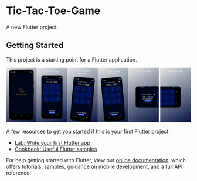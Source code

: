 # Tic-Tac-Toe-Game

A new Flutter project.

## Getting Started

This project is a starting point for a Flutter application.

![x-o mockup](https://github.com/ZEM-Kamel/mockups/blob/main/mockups/x-o%20mockup.png)

A few resources to get you started if this is your first Flutter project:

- [Lab: Write your first Flutter app](https://flutter.dev/docs/get-started/codelab)
- [Cookbook: Useful Flutter samples](https://flutter.dev/docs/cookbook)

For help getting started with Flutter, view our
[online documentation](https://flutter.dev/docs), which offers tutorials,
samples, guidance on mobile development, and a full API reference.
